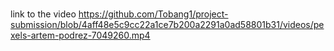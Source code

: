 ###  
link to the video https://github.com/Tobang1/project-submission/blob/4aff48e5c9cc22a1ce7b200a2291a0ad58801b31/videos/pexels-artem-podrez-7049260.mp4
